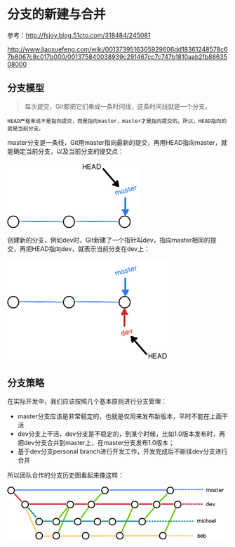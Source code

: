 # 分支的新建与合并

参考：<http://fsjoy.blog.51cto.com/318484/245081>

<http://www.liaoxuefeng.com/wiki/0013739516305929606dd18361248578c67b8067c8c017b000/001375840038939c291467cc7c747b1810aab2fb8863508000>

## 分支模型

> 每次提交，Git都把它们串成一条时间线，这条时间线就是一个分支。

```
HEAD严格来说不是指向提交，而是指向master，master才是指向提交的，所以，HEAD指向的就是当前分支。
```

master分支是一条线，Git用master指向最新的提交，再用HEAD指向master，就能确定当前分支，以及当前分支的提交点：

![master分支](../images/master.png)

创建新的分支，例如dev时，Git新建了一个指针叫dev，指向master相同的提交，再把HEAD指向dev，就表示当前分支在dev上：

![dev分支](../images/dev.png)


## 分支策略

在实际开发中，我们应该按照几个基本原则进行分支管理：

+ master分支应该是非常稳定的，也就是仅用来发布新版本，平时不能在上面干活
+ dev分支上干活，dev分支是不稳定的，到某个时候，比如1.0版本发布时，再把dev分支合并到master上，在master分支发布1.0版本；
+ 基于dev分支personal branch进行开发工作，开发完成后不断往dev分支进行合并

所以团队合作的分支历史图看起来像这样：

![多人分支协作图](../images/gitcooperate.png)







